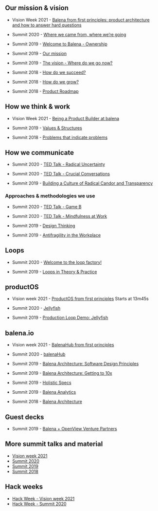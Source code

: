 ## Our mission & vision  

* Vision Week 2021 - [Balena from first principles: product architecture and how to answer hard questions](https://drive.google.com/file/d/1B7B_sFUBYd7FHfho76DNi6XA4FoLyv98/view?usp=sharing)


* Summit 2020 - [Where we came from, where we’re going](https://drive.google.com/file/d/1I0qFD-FghZFwi_aDwX-_dgSQqb92aAc0/view?usp=sharing)


* Summit 2019 - [Welcome to Balena - Ownership](https://drive.google.com/file/d/1qYTyP9ilJVJm0Pu4k_Jn6D8TrLkyg7tw/view?usp=sharing)
* Summit 2019 - [Our mission](https://drive.google.com/file/d/1h6vDpluf-ZAO2llGWa7bXgTdJq1bgf1p/view?usp=sharing)
* Summit 2019 - [The vision - Where do we go now?](https://drive.google.com/file/d/1pPKiHs0UGsD0Zui2psIrk5gzCleeIc2K/view?usp=sharing) 


* Summit 2018 - [How do we succeed?](https://drive.google.com/file/d/1LCww3lwWDlViGrT69bwU0jwpHb52J7Dv/view?usp=sharing)
* Summit 2018 - [How do we grow?](https://drive.google.com/file/d/1HxWrjbnORlBc2_XLddZehjxduo6W7Enx/view?usp=sharing)
* Summit 2018 - [Product Roadmap](https://drive.google.com/file/d/1x3Kha3BuyqD2wVMtJf6PdO1v8Fotc_6u/view?usp=sharing)

## How we think & work

* Vision Week 2021 - [Being a Product Builder at balena](https://drive.google.com/file/d/1_rsp0RZLFugi7B3eCZsjHsCPae7vbTxP/view?usp=sharing)


* Summit 2019 - [Values & Structures](https://drive.google.com/file/d/1slCHFPg6AwIEtuIV1Ra_nnGJTdXR9X8f/view?usp=sharing)


* Summit 2018 - [Problems that indicate problems](https://drive.google.com/file/d/16sVHxBcLMFKH-HEU-fU_bMUg65-uxjT1/view)

## How we communicate

* Summit 2020 - [TED Talk - Radical Uncertainty](https://drive.google.com/file/d/1XJQVB4KRNMn7qkFYLTkhbzEQyVOscPu4/view?usp=sharing)
* Summit 2020 - [TED Talk - Crucial Conversations](https://drive.google.com/file/d/1VEwpjfDn2MsZGqaHmC9u1U3QgqoHT9yg/view?usp=sharing)


* Summit 2019 - [Building a Culture of Radical Candor and Transparency](https://drive.google.com/file/d/1STwjtWDipjeuPd8FDDnqOt7LEqfrDMkr/view?usp=sharing)	

### Approaches & methodologies we use

* Summit 2020 - [TED Talk - Game B](https://drive.google.com/file/d/19k_4xUjJbO5hOi7RthSQitzRl7KlAb2d/view?usp=sharing)
* Summit 2020 - [TED Talk - Mindfulness at Work](https://drive.google.com/file/d/1uokdUJazISTh4btMLhHn-BPO3VKp7iAL/view?usp=sharing)


* Summit 2019 - [Design Thinking](https://drive.google.com/file/d/1PUcO9GJV1ISWmePjyrIyBv2W1ftT60et/view?usp=sharing)
* Summit 2019 - [Antifragility in the Workplace](https://drive.google.com/file/d/127wFC5QgGyou7HN5zVx8RRK72Et3klrI/view)

## Loops

* Summit 2020 - [Welcome to the loop factory!](https://drive.google.com/file/d/1TM_CGoYav9JGRCf72JEDH5U4-h_jaWje/view?usp=sharing)


* Summit 2019 - [Loops in Theory & Practice](https://drive.google.com/file/d/1e4Losc7OVUfKdJBEDHWx_MdP_0Fm5_nz/view)

## productOS

* Vision week 2021 - [ProductOS from first principles](https://drive.google.com/file/d/1oFc5bj8SWq-3s5IOiKm22ur9cUvCKky7/view?usp=sharing) Starts at 13m45s

* Summit 2020 - [Jellyfish](https://drive.google.com/file/d/1K5hFn04iRtuYyfESlOVdNTBotVeepHni/view?usp=sharing)


* Summit 2019 - [Production Loop Demo: Jellyfish](https://drive.google.com/file/d/1yWKEzcZZ5uarJxH0MIbs9EfCYV5bfitZ/view?usp=sharing)

## balena.io

* Vision week 2021 - [BalenaHub from first principles](https://drive.google.com/file/d/1AK2lBtHiq3sQxvsKN6vBgOX3MKUdNuCs/view?usp=sharing)


* Summit 2020 - [balenaHub](https://drive.google.com/file/d/15gzs-VrOoS_Ut76vgky-GegEJ5B63wP7/view?usp=sharing)


* Summit 2019 - [Balena Architecture: Software Design Principles](https://drive.google.com/file/d/1xtHev7HUwbASdasf8cWfG9O2oHdlXX43/view?usp=sharing)
* Summit 2019 - [Balena Architecture: Getting to 10x](https://drive.google.com/file/d/1OTsYX21kdYRdTKPqTrbpsvhxQUW_FtqP/view?usp=sharing)
* Summit 2019 - [Holistic Specs](https://drive.google.com/file/d/1T5Yb8NyRryS2U-D4bmqZaZNY22m6qInS/view?usp=sharing)
* Summit 2019 - [Balena Analytics](https://drive.google.com/file/d/1nzVNxvvxsaAUK7fsKrhIltWl6_T4M3rO/view?usp=sharing)


* Summit 2018 - [Balena Architecture](https://drive.google.com/file/d/1P3L5BulWqLHUMBkLerrh-SJnAtaFcodz/view?usp=sharing)

## Guest decks

* Summit 2019 - [Balena + OpenView Venture Partners](https://drive.google.com/file/d/1Vws40KUWcRocY-zka06AM35OD5WiVLtY/view)

## More summit talks and material
* [Vision week 2021](https://drive.google.com/drive/u/1/folders/12PwNldTsAne_FFzxUFtcQI2jPyuGq4m2)
* [Summit 2020](https://drive.google.com/drive/u/1/folders/1seQic4v3ELYwtnqEqgzuVTDtYEvuswgK)
* [Summit 2019](https://drive.google.com/drive/u/1/folders/1YnRkrJFBa-aRXdWFO9jIbhROT-3MYuqi)
* [Summit 2018](https://drive.google.com/drive/u/1/folders/1WDCObvsQPgrUtkz9fflBNLI76OPt41Im)


## Hack weeks
* [Hack Week - Vision week 2021](https://drive.google.com/drive/u/1/folders/1DpV2yLrN8e4sxtJ7Cf8VtK75cOb2Yzj5)
* [Hack Week - Summit 2020](https://drive.google.com/drive/u/1/folders/1jmxOvh0tsKbSn4SmlHNVv-ElONS4pAq4)
